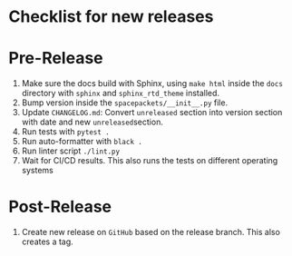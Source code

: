 Checklist for new releases
========

# Pre-Release

1. Make sure the docs build with Sphinx, using `make html` inside the
   `docs` directory with `sphinx` and `sphinx_rtd_theme` installed.
2. Bump version inside the `spacepackets/__init__.py` file.
3. Update `CHANGELOG.md`: Convert `unreleased` section into version section
   with date and new `unreleased`section.
4. Run tests with `pytest .`
5. Run auto-formatter with `black .`
6. Run linter script `./lint.py`
7. Wait for CI/CD results. This also runs the tests on different
   operating systems

# Post-Release

1. Create new release on `GitHub` based on the release branch. This also creates
   a tag.
